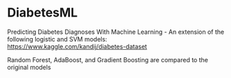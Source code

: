 # DiabetesML
Predicting Diabetes Diagnoses With Machine Learning - An extension of the following logistic and SVM models: https://www.kaggle.com/kandij/diabetes-dataset

Random Forest, AdaBoost, and Gradient Boosting are compared to the original models
